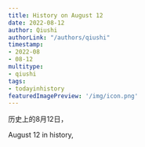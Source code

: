 ```yaml
---
title: History on August 12
date: 2022-08-12
author: Qiushi 
authorLink: "/authors/qiushi"
timestamp: 
- 2022-08
- 08-12
multitype: 
- qiushi
tags: 
- todayinhistory
featuredImagePreview: '/img/icon.png'
---
```









历史上的8月12日，

August 12 in history, 

<!--more-->

